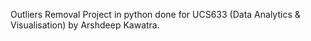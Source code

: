 Outliers Removal
Project in python done for UCS633 (Data Analytics & Visualisation) by Arshdeep Kawatra. 